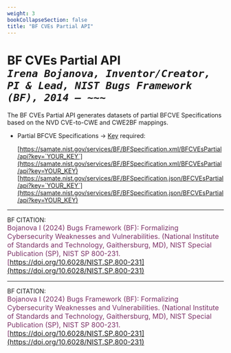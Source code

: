 ```yaml
---
weight: 3
bookCollapseSection: false
title: "BF CVEs Partial API"
---
```


<!-- Google tag (gtag.js) -->
<script async src="https://www.googletagmanager.com/gtag/js?id=G-PJ364XPP9F"></script>
<script>
  window.dataLayer = window.dataLayer || [];
  function gtag(){dataLayer.push(arguments);}
  gtag('js', new Date());

  gtag('config', 'G-PJ364XPP9F');
</script>

# BF CVEs Partial API <br/>_`Irena Bojanova, Inventor/Creator, PI & Lead, NIST Bugs Framework (BF), 2014 – ~~~`_

The BF CVEs Partial API generates datasets of partial BFCVE Specifications based on the NVD CVE-to-CWE and CWE2BF mappings.

- Partial BFCVE Specifications &rarr; [Key](https://forms.gle/SRZyva5Vn1i4dQQ2A) required:

  [https://samate.nist.gov/services/BF/BFSpecification.xml/BFCVEsPartial/api?key=`YOUR_KEY`](https://samate.nist.gov/services/BF/BFSpecification.xml/BFCVEsPartial/api?key=YOUR_KEY)<br/>
  [https://samate.nist.gov/services/BF/BFSpecification.json/BFCVEsPartial/api?key=`YOUR_KEY`](https://samate.nist.gov/services/BF/BFSpecification.json/BFCVEsPartial/api?key=YOUR_KEY)

_________________________________

BF CITATION: <br/>
<l style="font-size: 16px; color: #7D3368"> Bojanova I (2024) Bugs Framework (BF): Formalizing Cybersecurity Weaknesses and Vulnerabilities. (National Institute of Standards and Technology, Gaithersburg, MD), NIST Special Publication (SP), NIST SP 800-231. [https://doi.org/10.6028/NIST.SP.800-231](https://doi.org/10.6028/NIST.SP.800-231)</l>  <br/>


_________________________________

BF CITATION: <br/>
<l style="font-size: 16px; color: #7D3368"> Bojanova I (2024) Bugs Framework (BF): Formalizing Cybersecurity Weaknesses and Vulnerabilities. (National Institute of Standards and Technology, Gaithersburg, MD), NIST Special Publication (SP), NIST SP 800-231. [https://doi.org/10.6028/NIST.SP.800-231](https://doi.org/10.6028/NIST.SP.800-231)</l> 